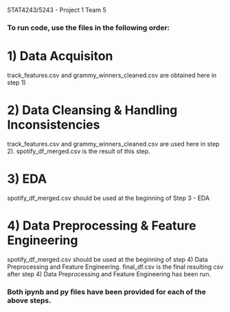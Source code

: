 STAT4243/5243 - Project 1 Team 5

### To run code, use the files in the following order:

# 1) Data Acquisiton
track_features.csv and grammy_winners_cleaned.csv are obtained here in step 1)
# 2) Data Cleansing & Handling Inconsistencies
track_features.csv and grammy_winners_cleaned.csv are used here in step 2). 
spotify_df_merged.csv is the result of this step.
# 3) EDA
spotify_df_merged.csv should be used at the beginning of Step 3 - EDA
# 4) Data Preprocessing & Feature Engineering
spotify_df_merged.csv should be used at the beginning of step 4) Data Preprocessing and Feature Engineering.
final_df.csv is the final resulting csv after step 4) Data Preprocessing and Feature Engineering has been run.

### Both ipynb and py files have been provided for each of the above steps.
